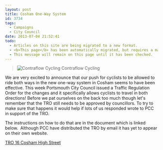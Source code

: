 ```yaml
---
layout: post
title: Cosham One-Way System
id: 3734
tags:
  - Campaigns
  - City Council
date: 2013-07-04 21:52:41
todo:
  - Articles on this site are being migrated to a new format.
  - <b>This page</b> has been automatically migrated, but requires a manual check-&amp;-tune to ensure the format and links all work as expected.
  - This message will remain on this page until it has been checked.
---
```


>![Contraflow Cycling](http://www.pompeybug.co.uk/wp-content/uploads/2013/07/cycle-lane-sign-one-way-street-150x150.jpg) Contraflow Cycling</figure>

We are very excited to announce that our push for cyclists to be allowed to ride both ways in the new one-way system in Cosham seems to have been effective. This week Portsmouth City Council issued a Traffic Regulation Order for the changes and it specifically allows cyclists to travel in both directions! Before we pat ourselves on the back too much though let's remember that the TRO still needs to be approved by councillors. To try to make sure that happens it would help if lots of us responded wrote to PCC in support of the TRO.

The instructions on how to do that are in the document which is linked below.  Although PCC have distributed the TRO by email it has yet to appear on their own website.

[TRO 16 Cosham High Street](http://www.pompeybug.co.uk/wp-content/uploads/2013/07/TRO-16-2013-Cosham-High-St-Area-PN1.pdf)
